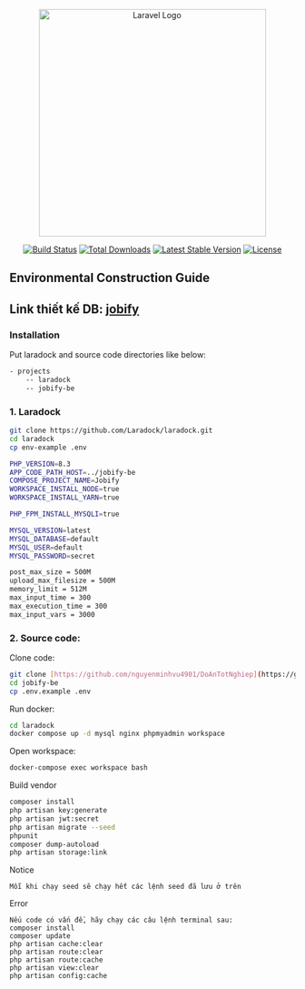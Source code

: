 <p align="center"><a href="https://laravel.com" target="_blank"><img src="https://raw.githubusercontent.com/laravel/art/master/logo-lockup/5%20SVG/2%20CMYK/1%20Full%20Color/laravel-logolockup-cmyk-red.svg" width="400" alt="Laravel Logo"></a></p>

<p align="center">
<a href="https://github.com/laravel/framework/actions"><img src="https://github.com/laravel/framework/workflows/tests/badge.svg" alt="Build Status"></a>
<a href="https://packagist.org/packages/laravel/framework"><img src="https://img.shields.io/packagist/dt/laravel/framework" alt="Total Downloads"></a>
<a href="https://packagist.org/packages/laravel/framework"><img src="https://img.shields.io/packagist/v/laravel/framework" alt="Latest Stable Version"></a>
<a href="https://packagist.org/packages/laravel/framework"><img src="https://img.shields.io/packagist/l/laravel/framework" alt="License"></a>
</p>

## Environmental Construction Guide

## Link thiết kế DB: [jobify](https://app.diagrams.net/#G1MHKHAJCcUZsuLNTaZRe6iku1Q8seKtCC#%7B%22pageId%22%3A%22R6fDEAyaQSlj4W-26p9j%22%7D)

### Installation
Put laradock and source code directories like below:
```sh
- projects
    -- laradock
    -- jobify-be
```
### 1. Laradock
```sh
git clone https://github.com/Laradock/laradock.git
cd laradock
cp env-example .env
```

```sh .env in laradock
PHP_VERSION=8.3
APP_CODE_PATH_HOST=../jobify-be
COMPOSE_PROJECT_NAME=Jobify
WORKSPACE_INSTALL_NODE=true
WORKSPACE_INSTALL_YARN=true

PHP_FPM_INSTALL_MYSQLI=true

MYSQL_VERSION=latest
MYSQL_DATABASE=default
MYSQL_USER=default
MYSQL_PASSWORD=secret
```

```sh .env in php8.3.ini in php-fpm
post_max_size = 500M
upload_max_filesize = 500M
memory_limit = 512M
max_input_time = 300
max_execution_time = 300
max_input_vars = 3000
```

### 2. Source code:
Clone code:
```sh
git clone [https://github.com/nguyenminhvu4901/DoAnTotNghiep](https://github.com/nguyenminhvu4901/jobify-be.git)
cd jobify-be
cp .env.example .env
```

Run docker:
```sh
cd laradock
docker compose up -d mysql nginx phpmyadmin workspace
```

Open workspace:
```sh
docker-compose exec workspace bash
```

Build vendor
```sh
composer install
php artisan key:generate
php artisan jwt:secret
php artisan migrate --seed
phpunit
composer dump-autoload
php artisan storage:link
```
Notice
```
Mỗi khi chạy seed sẽ chạy hết các lệnh seed đã lưu ở trên
```
Error
```
Nếu code có vấn đề, hãy chạy các câu lệnh terminal sau:
composer install
composer update
php artisan cache:clear
php artisan route:clear
php artisan route:cache
php artisan view:clear
php artisan config:cache
